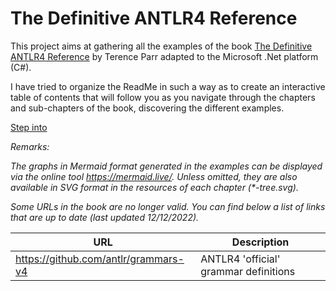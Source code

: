 # The Definitive ANTLR4 Reference

This project aims at gathering all the examples of the book [The Definitive ANTLR4 Reference](https://amzn.eu/d/cqjZfEa) by Terence Parr adapted to the Microsoft .Net platform (C#).

I have tried to organize the ReadMe in such a way as to create an interactive table of contents that will follow you as you navigate through the chapters and sub-chapters of the book, discovering the different examples.

[Step into](Reefact.BookExamples.Antlr4)

_Remarks:_

_The graphs in Mermaid format generated in the examples can be displayed via the online tool https://mermaid.live/. Unless omitted, they are also available in SVG format in the resources of each chapter (*-tree.svg)._

_Some URLs in the book are no longer valid. You can find below a list of links that are up to date (last updated 12/12/2022)._

|  URL  |  Description  |
| ----- | ------------- |
| https://github.com/antlr/grammars-v4 | ANTLR4 'official' grammar definitions | 

